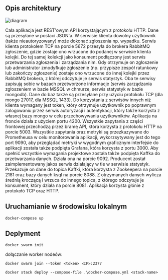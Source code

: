 ## Opis architektury
![diagram](https://github.com/Much4cho/Restpirators/blob/master/diagram.png)

Cała aplikacja jest REST'owym API korzystającym z protokołu HTTP. Dane są przesyłane w postaci JSON'a. W serwisie klienta dowolny użytkownik (także nieautoryzowany) może dokonać zgłoszenia np. wypadku. Serwis klienta protokołem TCP na porcie 5672 przesyła do brokera RabbitMQ zgłoszenie, gdzie zostaje ono wrzucone do podanej w serwisie klienta kolejki. Do tej samej kolekcji jako konsument podłączony jest serwis przetwarzania zgłoszenia i zarządzania nim. Gdy otrzymuje on zgłoszenie lub administrator zmodyfkuje zgłoszenie (np. przypisze zespół ratunkowy lub zakończy zgłoszenie) zostaje ono wrzucone do innej kolejki przez RabbitMQ brokera, z której odczytuje je serwis statystyk. Oba te serwisy zapisują sobie w bazach przetworzone informacje (serwis zarządzania zgłoszeniem w bazie MSSQL w chmurze, serwis statystyk w bazie mongodb). Dane do baz także są przesyłane przy użyciu protokołu TCP (dla mongo 27017, dla MSSQL 1433). Do korzystania z serwisów innych niż klienta wymagany jest token, który otrzymuje użytkownik po poprawnym zalogowaniu przez serwis autoryzacji i autentykacji, który także korzysta z własnej bazy mongo w celu przechowywania użytkowników. Aplikacja na froncie działa z użyciem portu 4200. Wszystkie zapytania z części frontowej przechodzą przez bramę API, która korzysta z protokołu HTTP na porcie 5003. Wszystkie zapytania oraz metryki są przezkazywane do Prometheusa w celu monitorowania aplikacji, wykorzsytywany jest do tego port 9090, aby przeglądać metryki w wygodnym graficznym interfejsie do aplikacji została także podpięta Grafana, która korzysta z portu 3000. Aby spełnić wszystkie wymagania projektowe została także podpięta Kaffka do przetwarzania danych. Działa ona na porcie 9092. Producent został zaimplementowany jakos serwis działający w tle w serwisie statystyk. Przekazuje on dane do topica Kaffki, która korzysta z Zookeepera na porcie 2181 oraz bazy danych ksql na porcie 8088. Z otrzymanych danych wylicza średnią kroczącą i wrzuca do innego topica, z którego odczytuje je konsument, który działa na porcie 8081. Aplikacja korzysta głónie z protokołó TCP oraz HTTP.

## Uruchamianie w środowisku lokalnym
```
docker-compose up
```
## Deplyment 
```
docker swarm init
```
dołączanie worker nodeów:
```
docker swarm join --token <token> <IP>:2377
```
```
docker stack deploy --compose-file .\docker-compose.yml <stack-name>
```
